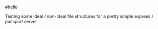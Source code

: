 #hello

Testing some ideal / non-ideal file structures for a pretty simple express / passport server
